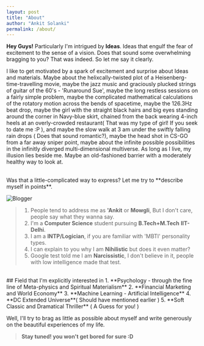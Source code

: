 ```yaml
---
layout: post
title: "About"
author: "Ankit Solanki"
permalink: /about/
---
```


**Hey Guys!** Particularly I'm intrigued by **Ideas**. Ideas that engulf the fear of excitement to the sense of a vision. Does that sound some overwhelming bragging to you? That was indeed. So let me say it clearly.


I like to get motivated by a spark of excitement and surprise about Ideas and materials. Maybe about the helixcally-twisted plot of a Heisenberg-time-travelling movie, maybe the jazz music and graciously plucked strings of guitar of the 60's - 'Runaround Sue', maybe the long restless sessions on a fairly simple problem, maybe the complicated mathematical calculations of the rotatory motion across the bends of spacetime, maybe the 126.3Hz beat drop, maybe the girl with the straight black hairs and big eyes standing around the corner in Navy-blue skirt, chained from the back wearing 4-inch heels at an overly-crowded restaurant( That was my type of girl! If you seek to date me :P ), and maybe the slow walk at 3 am under the swiftly falling rain drops ( Does that sound romantic?), maybe the head shot in CS-GO from a far away sniper point, maybe about the infinite possible possibilities in the infinitly diverged multi-dimensional multiverse. As long as I live, my illusion lies beside me. Maybe an old-fashioned barrier with a moderately healthy way to look at.

<br>
Was that a little-complicated way to express? Let me try to **describe myself in points**.

![Blogger](https://raw.githubusercontent.com/techcentaur/tale/master/img/ankit.png "Blogger")

> 1. People tend to address me as **'Ankit** or **Mowgli**, But I don't care, people say what they wanna say. 
> 2. I'm a **Computer Science** student pursuing **B.Tech+M.Tech** **IIT-Delhi**. 
>3. I am a **INTP/Logician**, if you are familiar with 'MBTI' personality types.
> 4. I can explain to you why I am **Nihilistic** but does it even matter?
>5. Google test told me I am **Narcissistic**, I don't believe in it, people with low intelligence made that test. 

<br>
## Field that I'm explicitly interested in
1. **Psychology - through the fine line of Meta-physics and Spiritual Materialism**
2. **Financial Marketing and World Economy**
3. **Machine Learning - Artificial Intelligence**
4. **DC Extended Universe**( Should have mentioned earlier )
5. **Soft Classic and Dramatical Thriller** ( A Guess for you! )


Well, I'll try to brag as little as possible about myself and write generously on the beautiful experiences of my life.

>**Stay tuned! you won't get bored for sure :D**
